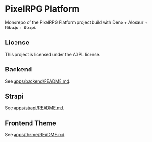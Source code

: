 # PixelRPG Platform

Monorepo of the PixelRPG Platform project build with Deno + Alosaur + Riba.js + Strapi.

## License

This project is licensed under the AGPL license.

## Backend

See [apps/backend/README.md](./apps/backend).

## Strapi

See [apps/strapi/README.md](./apps/strapi).

## Frontend Theme

See [apps/theme/README.md](./apps/theme).
